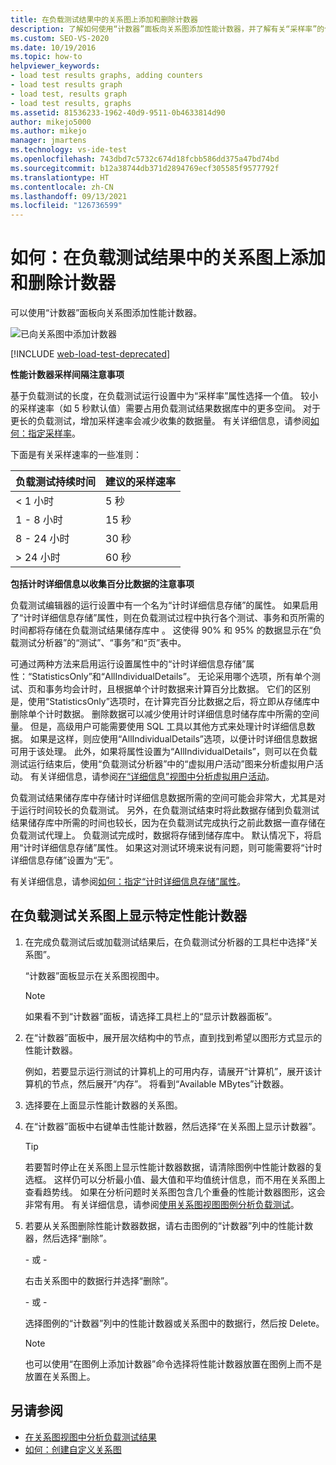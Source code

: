 ```yaml
---
title: 在负载测试结果中的关系图上添加和删除计数器
description: 了解如何使用“计数器”面板向关系图添加性能计数器，并了解有关“采样率”的信息。
ms.custom: SEO-VS-2020
ms.date: 10/19/2016
ms.topic: how-to
helpviewer_keywords:
- load test results graphs, adding counters
- load test results graph
- load test, results graph
- load test results, graphs
ms.assetid: 81536233-1962-40d9-9511-0b4633814d90
author: mikejo5000
ms.author: mikejo
manager: jmartens
ms.technology: vs-ide-test
ms.openlocfilehash: 743dbd7c5732c674d18fcbb586dd375a47bd74bd
ms.sourcegitcommit: b12a38744db371d2894769ecf305585f9577792f
ms.translationtype: HT
ms.contentlocale: zh-CN
ms.lasthandoff: 09/13/2021
ms.locfileid: "126736599"
---
```

# <a name="how-to-add-and-delete-counters-on-graphs-in-load-test-results"></a>如何：在负载测试结果中的关系图上添加和删除计数器

可以使用“计数器”面板向关系图添加性能计数器。

![已向关系图中添加计数器](../test/media/ltest_selectcounter.png)

[!INCLUDE [web-load-test-deprecated](includes/web-load-test-deprecated.md)]

**性能计数器采样间隔注意事项**

基于负载测试的长度，在负载测试运行设置中为“采样率”属性选择一个值。 较小的采样速率（如 5 秒默认值）需要占用负载测试结果数据库中的更多空间。 对于更长的负载测试，增加采样速率会减少收集的数据量。 有关详细信息，请参阅[如何：指定采样率](../test/how-to-specify-the-sample-rate-for-a-load-test.md)。

下面是有关采样速率的一些准则：

|负载测试持续时间|建议的采样速率|
|-|-----------------------------|
|\< 1 小时|5 秒|
|1 - 8 小时|15 秒|
|8 - 24 小时|30 秒|
|> 24 小时|60 秒|

**包括计时详细信息以收集百分比数据的注意事项**

负载测试编辑器的运行设置中有一个名为“计时详细信息存储”的属性。 如果启用了“计时详细信息存储”属性，则在负载测试过程中执行各个测试、事务和页所需的时间都将存储在负载测试结果储存库中  。 这使得 90% 和 95% 的数据显示在“负载测试分析器”的“测试”、“事务”和“页”表中。

可通过两种方法来启用运行设置属性中的“计时详细信息存储”属性：“StatisticsOnly”和“AllIndividualDetails”。 无论采用哪个选项，所有单个测试、页和事务均会计时，且根据单个计时数据来计算百分比数据。 它们的区别是，使用“StatisticsOnly”选项时，在计算完百分比数据之后，将立即从存储库中删除单个计时数据。 删除数据可以减少使用计时详细信息时储存库中所需的空间量。 但是，高级用户可能需要使用 SQL 工具以其他方式来处理计时详细信息数据。 如果是这样，则应使用“AllIndividualDetails”选项，以便计时详细信息数据可用于该处理。 此外，如果将属性设置为“AllIndividualDetails”，则可以在负载测试运行结束后，使用“负载测试分析器”中的“虚拟用户活动”图来分析虚拟用户活动。 有关详细信息，请参阅[在“详细信息”视图中分析虚拟用户活动](../test/analyze-load-test-virtual-user-activity-in-the-details-view.md)。

负载测试结果储存库中存储计时详细信息数据所需的空间可能会非常大，尤其是对于运行时间较长的负载测试。 另外，在负载测试结束时将此数据存储到负载测试结果储存库中所需的时间也较长，因为在负载测试完成执行之前此数据一直存储在负载测试代理上。 负载测试完成时，数据将存储到储存库中。 默认情况下，将启用“计时详细信息存储”属性。 如果这对测试环境来说有问题，则可能需要将“计时详细信息存储”设置为“无”。

有关详细信息，请参阅[如何：指定“计时详细信息存储”属性](../test/how-to-specify-the-timing-details-storage-property-for-a-load-test.md)。

## <a name="to-display-a-particular-performance-counter-on-a-load-test-graph"></a>在负载测试关系图上显示特定性能计数器

1. 在完成负载测试后或加载测试结果后，在负载测试分析器的工具栏中选择“关系图”。

     “计数器”面板显示在关系图视图中。

    > [!NOTE]
    > 如果看不到“计数器”面板，请选择工具栏上的“显示计数器面板”。

2. 在“计数器”面板中，展开层次结构中的节点，直到找到希望以图形方式显示的性能计数器。

     例如，若要显示运行测试的计算机上的可用内存，请展开“计算机”，展开该计算机的节点，然后展开“内存”。 将看到“Available MBytes”计数器。

3. 选择要在上面显示性能计数器的关系图。

4. 在“计数器”面板中右键单击性能计数器，然后选择“在关系图上显示计数器”。

    > [!TIP]
    > 若要暂时停止在关系图上显示性能计数器数据，请清除图例中性能计数器的复选框。 这样仍可以分析最小值、最大值和平均值统计信息，而不用在关系图上查看趋势线。 如果在分析问题时关系图包含几个重叠的性能计数器图形，这会非常有用。 有关详细信息，请参阅[使用关系图视图图例分析负载测试](../test/use-the-graphs-view-legend-to-analyze-load-tests.md)。

5. 若要从关系图删除性能计数器数据，请右击图例的“计数器”列中的性能计数器，然后选择“删除”。

     \- 或 -

     右击关系图中的数据行并选择“删除”。

     \- 或 -

     选择图例的“计数器”列中的性能计数器或关系图中的数据行，然后按 Delete。

    > [!NOTE]
    > 也可以使用“在图例上添加计数器”命令选择将性能计数器放置在图例上而不是放置在关系图上。

## <a name="see-also"></a>另请参阅

- [在关系图视图中分析负载测试结果](../test/analyze-load-test-results-in-the-graphs-view.md)
- [如何：创建自定义关系图](../test/how-to-create-custom-graphs-in-load-test-results.md)
